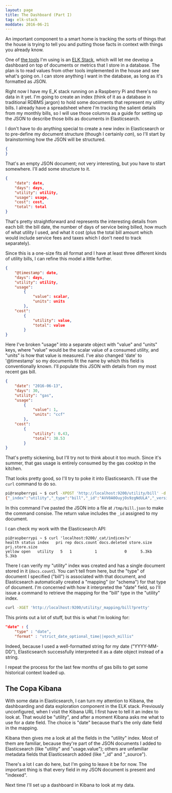 ```yaml
---
layout: page
title: The Dashboard (Part I)
tag: elk-stack
moddate: 2016-06-21
---
```


An important component to a smart home is tracking the sorts of things that the house is trying to tell you and putting those facts in context with things you already know.

One of [the tools][] I'm using is an [ELK Stack][], which will let me develop a dashboard on top of documents or metrics that I store in a database. The plan is to read values from other tools implemented in the house and see what's going on. I can store anything I want in the database, as long as it's formatted as JSON.

Right now I have my E_K stack running on a Raspberry Pi and there's no data in it yet. I'm going to create an index (think of it as a database in traditional RDBMS jargon) to hold some documents that represent my utility bills. I already have a spreadsheet where I'm tracking the salient details from my monthly bills, so I will use those columns as a guide for setting up the JSON to describe those bills as documents in Elasticsearch.

I don't have to do anything special to create a new index in Elasticsearch or to pre-define my document structure (though I certainly *can*), so I'll start by brainstorming how the JSON will be structured.

```json
{
}
```

That's an empty JSON document; not very interesting, but you have to start somewhere. I'll add some structure to it.

```json
{
	"date": date,
	"days": days,
	"utility": utility,
	"usage": usage,
	"cost": cost,
	"total": total
}
```

That's pretty straightforward and represents the interesting details from each bill: the bill date, the number of days of service being billed, how much of what utility I used, and what it cost (plus the total bill amount which would include service fees and taxes which I don't need to track separately).

Since this is a one-size fits all format and I have at least three different kinds of utility bills, I can refine this model a little further.

```json
{
	"@timestamp": date,
	"days": days,
	"utility": utility,
	"usage":
		{
			"value": scalar,
			"units": units
		},
	"cost":
		{
			"utility": value,
			"total": value
		}
}
```

Here I've broken "usage" into a separate object with "value" and "units" keys, where "value" would be the scalar value of a consumed utility, and "units" is how that value is measured. I've also changed 'date' to '@timestamp' so my documents fit the name by which this field is conventionally known. I'll populate this JSON with details from my most recent gas bill.

```json
{
	"date": "2016-06-13",
	"days": 30,
	"utility": "gas",
	"usage":
		{
			"value": 1,
			"units": "ccf"
		},
	"cost":
		{
			"utility": 0.43,
			"total": 38.53
		}
}
```

That's pretty sickening, but I'll try not to think about it too much. Since it's summer, that gas usage is entirely consumed by the gas cooktop in the kitchen.

That looks pretty good, so I'll try to poke it into Elasticsearch. I'll use the `curl` command to do so.

```bash
pi@raspberrypi ~ $ curl -XPOST 'http://localhost:9200/utility/bill' -d @/tmp/bill.json
{"_index":"utility","_type":"bill","_id":"AVV0A0OuyjOs9zgNdULA","_version":1,"_shards":{"total":2,"successful":1,"failed":0},"created":true}
```

In this command I've pasted the JSON into a file at `/tmp/bill.json` to make the command consise. The return value includes the `_id` assigned to my document.

I can check my work with the Elasticsearch API:

```
pi@raspberrypi ~ $ curl 'localhost:9200/_cat/indices?v'
health status index   pri rep docs.count docs.deleted store.size pri.store.size 
yellow open   utility   5   1          1            0      5.3kb          5.3kb 
```

There I can verify my "utility" index was created and has a single document stored in it (`docs.count`). You can't tell from here, but the "type" of document I specified ("bill") is associated with that document, and Elasticsearch automatically created a "mapping" (or "schema") for that type of document. I'm concerned with how it interpreted the "date" field, so I'll issue a command to retrieve the mapping for the "bill" type in the "utility" index.

```bash
curl -XGET 'http://localhost:9200/utility/_mapping/bill?pretty'
```

This prints out a lot of stuff, but this is what I'm looking for:

```json
"date" : {
	"type" : "date",
	"format" : "strict_date_optional_time||epoch_millis"
```

Indeed, because I used a well-formatted string for my date ("YYYY-MM-DD"), Elasticsearch successfully interpreted it as a date object instead of a string.

I repeat the process for the last few months of gas bills to get some historical context loaded up.

## The Copa Kibana

With some data in Elasticsearch, I can turn my attention to Kibana, the dashboarding and data exploration component in the ELK stack. Previously unconfigured, when I visit the Kibana URL I first have to tell it an index to look at. That would be "utility", and after a moment Kibana asks me what to use for a date field. The choice is "date" because that's the only date field in the mapping.

Kibana then gives me a look at all the fields in the "utility" index. Most of them are familiar, because they're part of the JSON documents I added to Elasticsearch (like "utility" and "usage.value"); others are unfamiliar metadata fields that Elasticsearch added (like "\_id" and "\_source").

There's a lot I can do here, but I'm going to leave it be for now. The important thing is that every field in my JSON document is present and "indexed".

Next time I'll set up a dashboard in Kibana to look at my data.

[the tools]: /the_tools
[ELK Stack]: /the_tools/elk-stack.html
